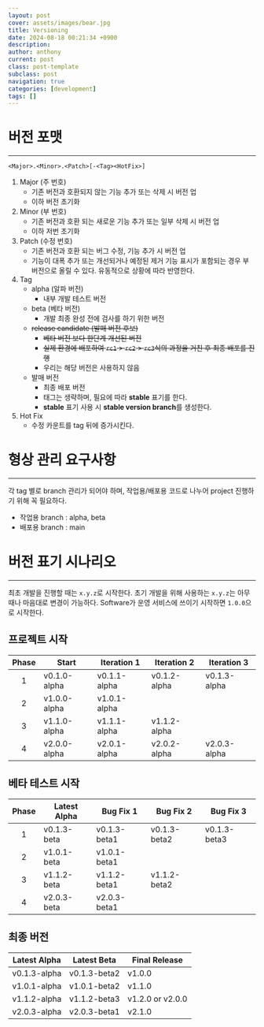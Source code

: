 ```yaml
---
layout: post
cover: assets/images/bear.jpg
title: Versioning
date: 2024-08-18 00:21:34 +0900
description:
author: anthony
current: post
class: post-template
subclass: post
navigation: true
categories: [development]
tags: []
---
```


# 버전 포맷

___

`<Major>.<Minor>.<Patch>[-<Tag><HotFix>]`

1. Major (주 번호)
    + 기존 버전과 호환되지 않는 기능 추가 또는 삭제 시 버전 업
    + 이하 버전 초기화
2. Minor (부 번호)
    + 기존 버전과 호환 되는 새로운 기능 추가 또는 일부 삭제 시 버전 업
    + 이하 저번 초기화
3. Patch (수정 번호)
    + 기존 버전과 호환 되는 버그 수정, 기능 추가 시 버전 업
    + 기능이 대폭 추가 또는 개선되거나 예정된 제거 기능 표시가 포함되는 경우 부 버전으로 올릴 수 있다. 유동적으로 상황에 따라 반영한다.
4. Tag
    + alpha (알파 버전)
        - 내부 개발 테스트 버전
    + beta (베타 버전)
        - 개발 최종 완성 전에 검사를 하기 위한 버전
    + ~~release candidate (발매 버전 후보)~~
        - ~~베타 버전 보다 한단계 개선된 버전~~
        - ~~실제 환경에 배포하여 `rc1` > `rc2` > `rc3`식의 과정을 거친 후 최종 배포를 진행~~
        - 우리는 해당 버전은 사용하지 않음
    + 발매 버전
        - 최종 배포 버전
        - 태그는 생략하며, 필요에 따라 **stable** 표기를 한다.
        - **stable** 표기 사용 시 **stable version branch**를 생성한다.
5. Hot Fix
    + 수정 카운트를 tag 뒤에 증가시킨다.

# 형상 관리 요구사항

___

각 tag 별로 branch 관리가 되어야 하며, 작업용/배포용 코드로 나누어 project 진행하기 위해 꼭 필요하다.

+ 작업용 branch : alpha, beta
+ 배포용 branch : main

# 버전 표기 시나리오

___

최초 개발을 진행할 때는 `x.y.z`로 시작한다. 초기 개발을 위해 사용하는 `x.y.z`는 아무때나 마음대로 변경이 가능하다. Software가 운영 서비스에 쓰이기 시작하면 `1.0.0`으로 시작한다.

## 프로젝트 시작

| **Phase** | Start        | Iteration 1  | Iteration 2  | Iteration 3  |
|:---------:|--------------|--------------|--------------|--------------|
|     1     | v0.1.0-alpha | v0.1.1-alpha | v0.1.2-alpha | v0.1.3-alpha |
|     2     | v1.0.0-alpha | v1.0.1-alpha |              |              |
|     3     | v1.1.0-alpha | v1.1.1-alpha | v1.1.2-alpha |              |
|     4     | v2.0.0-alpha | v2.0.1-alpha | v2.0.2-alpha | v2.0.3-alpha |

## 베타 테스트 시작

| **Phase** | Latest Alpha | Bug Fix 1    | Bug Fix 2    | Bug Fix 3    |
|:---------:|--------------|--------------|--------------|--------------|
|     1     | v0.1.3-beta  | v0.1.3-beta1 | v0.1.3-beta2 | v0.1.3-beta3 |
|     2     | v1.0.1-beta  | v1.0.1-beta1 |              |              |
|     3     | v1.1.2-beta  | v1.1.2-beta1 | v1.1.2-beta2 |              |
|     4     | v2.0.3-beta  | v2.0.3-beta1 |              |              |

## 최종 버전

| Latest Alpha | Latest Beta  | Final Release    |
|:------------:|--------------|------------------|
| v0.1.3-alpha | v0.1.3-beta2 | v1.0.0           |
| v1.0.1-alpha | v1.0.1-beta2 | v1.1.0           |
| v1.1.2-alpha | v1.1.2-beta3 | v1.2.0 or v2.0.0 |
| v2.0.3-alpha | v2.0.3-beta1 | v2.1.0           |
